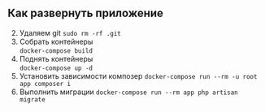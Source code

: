 ## Как развернуть приложение

2. Удаляем git  ```sudo rm -rf .git```
6. Собрать контейнеры <br>```docker-compose build```
7. Поднять контейнеры  <br>```docker-compose up -d```
8. Установить зависимости композер ```docker-compose run --rm -u root app composer i```
9. Выполнить миграции ```docker-compose run --rm app php artisan migrate```

[//]: # (TODO Написать про seeder и фабрики)
